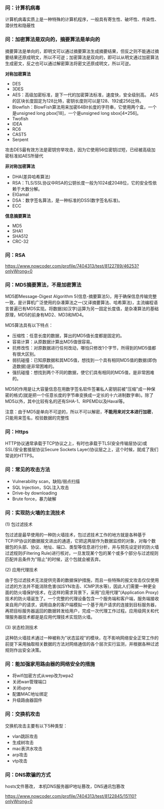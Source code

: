 ### 问：计算机病毒

计算机病毒实质上是一种特殊的计算机程序，一般具有寄生性、破坏性、传染性、潜伏性和隐蔽性

### 问：加密算法是双向的，摘要算法是单向的

摘要算法是单向的，即明文可以通过摘要算法生成摘要结果，但反之则不能通过摘要结果还原成明文，所以不可逆；加密算法是双向的，即可以从明文通过加密算法生成密文，反之也可以通过解密算法将密文还原成明文，所以可逆。

**对称加密算法**

- DES
- 3DES
- AES：高级加密标准，是下一代的加密算法标准，速度快，安全级别高。 AES的区块长度固定为128比特，密钥长度则可以是128、192或256比特。
- Blowfish：BlowFish算法用来加密64Bit长度的字符串，它使用两个盒，一个是unsigned long pbox[18]，一个是unsigned long sbox[4*256]。
- Twofish
- IDEA
- RC6
- CAST5
- Serpent

攻击DES最有效方法是密钥穷举攻击，因为它使用56位密钥过短，已经被高级加密标准如AES所替代

**非对称加密算法**

- DHA(差异哈希算法)
- RSA：TLS/SSL协议中RSA的公钥长度一般为1024或2048位，它的安全性依赖于大数分解。
- EIGamal
- DSA：数字签名算法，是一种标准的DSS(数字签名标准)。
- ECC

**信息摘要算法**

- MD5
- SHA1
- SHA512
- CRC-32

### 问：RSA

https://www.nowcoder.com/profile/7404313/test/8122789/46253?onlyWrong=0

### 问：MD5摘要算法，不是加密算法

MD5即Message-Digest Algorithm 5(信息-摘要算法5)，用于确保信息传输完整一致，是计算机广泛使用的杂凑算法之一(又译摘要算法、哈希算法)，主流编程语言普遍已有MD5实现。将数据(如汉字)运算为另一固定长度值，是杂凑算法的基础原理，MD5的前身有MD2、MD3和MD4。

MD5算法具有以下特点：

- 压缩性：任意长度的数据，算出的MD5值长度都是固定的。
- 容易计算：从原数据计算出MD5值很容易。
- 抗修改性：对原数据进行任何改动，哪怕只修改1个字节，所得到的MD5值都有很大区别。
- 弱抗碰撞：已知原数据和其MD5值，想找到一个具有相同MD5值的数据(即伪造数据)是非常困难的。
- 强抗碰撞：想找到两个不同的数据，使它们具有相同的MD5值，是非常困难的。

MD5的作用是让大容量信息在用数字签名软件签署私人密钥前被"压缩"成一种保密的格式(就是把一个任意长度的字节串变换成一定长的十六进制数字串)。除了MD5以外，其中比较有名的还有SHA-1、RIPEMD以及Haval等。

注意：由于MD5是单向不可逆的，所以不可以解密，**不能用来对文本进行加密**，只能用来签名，校验数据的完整性

### 问：Https

HTTP协议通常承载于TCP协议之上，有时也承载于TLS(安全传输层协议)或SSL(安全套接层协议Secure Sockets Layer)协议层之上，这个时候，就成了我们常说的HTTPS。

### 问：常见的攻击方法

- Vulnerability scan，缺陷/弱点扫描
- SQL Injection，SQL注入攻击
- Drive-by downloading
- Brute force，暴力破解

### 问：实现防火墙的主流技术

(1) 包过滤技术

包过滤是最早使用的一种防火墙技术，包过滤技术工作的地方就是各种基于TCP/IP协议的数据报文进出的通道，它把这两层作为数据监控的对象，对每个数据包的头部、协议、地址、端口、类型等信息进行分析，并与预先设定好的防火墙过滤规则(Filtering Rule)进行核对，一旦发现某个包的某个或多个部分与过滤规则匹配并且条件为"阻止"的时候，这个包就会被丢弃。

(2) 应用代理技术

由于包过滤技术无法提供完善的数据保护措施，而且一些特殊的报文攻击仅仅使用过滤的方法并不能消除危害(如SYN攻击、ICMP洪水等)，因此人们需要一种更全面的防火墙保护技术，在这样的需求背景下，采用"应用代理"(Application Proxy)技术的防火墙诞生了。一个完整的代理设备包含一个服务端和客户端，服务端接收来自用户的请求，调用自身的客户端模拟一个基于用户请求的连接到目标服务器，再把目标服务器返回的数据转发给用户，完成一次代理工作过程。应用级网关和代理服务器技术都是是应用代理技术实现防火墙。

(3) 状态检测技术

这种防火墙技术通过一种被称为"状态监视"的模块，在不影响网络安全正常工作的前提下采用抽取相关数据的方法对网络通信的各个层次实行监测，并根据各种过滤规则作出安全决策。

### 问：能加强家用路由器的网络安全的措施
- 将wifi加密方式从wep改为wpa2
- 关闭wan管理端口
- 关闭upnp
- 配置MAC地址绑定
- 升级路由器固件

### 问：交换机攻击

交换机攻击主要有以下5种类型：
- vlan跳跃攻击
- 生成树攻击
- mac表洪水攻击
- arp攻击
- vtp攻击

### 问：DNS欺骗的方式

hosts文件篡改， 本机DNS服务器IP地址篡改，DNS通讯包篡改

https://www.nowcoder.com/profile/7404313/test/8122845/15110?onlyWrong=0